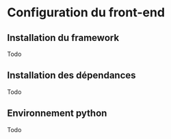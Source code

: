 # Configuration du front-end
## Installation du framework
Todo
## Installation des dépendances
Todo
## Environnement python
Todo
